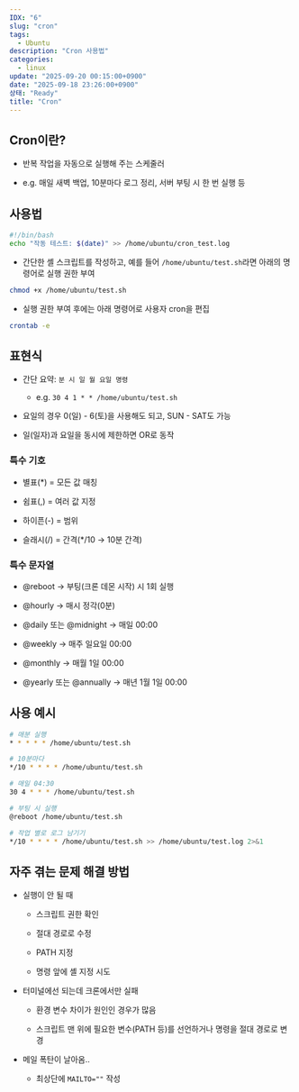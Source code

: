 ```yaml
---
IDX: "6"
slug: "cron"
tags:
  - Ubuntu
description: "Cron 사용법"
categories:
  - linux
update: "2025-09-20 00:15:00+0900"
date: "2025-09-18 23:26:00+0900"
상태: "Ready"
title: "Cron"
---
```

## Cron이란?

- 반복 작업을 자동으로 실행해 주는 스케줄러

- e.g. 매일 새벽 백업, 10분마다 로그 정리, 서버 부팅 시 한 번 실행 등

## 사용법

```bash
#!/bin/bash
echo "작동 테스트: $(date)" >> /home/ubuntu/cron_test.log
```

- 간단한 셸 스크립트를 작성하고, 예를 들어 `/home/ubuntu/test.sh`라면 아래의 명령어로 실행 권한 부여

```bash
chmod +x /home/ubuntu/test.sh
```

- 실행 권한 부여 후에는 아래 명령어로 사용자 cron을 편집

```bash
crontab -e
```

## 표현식

- 간단 요약: `분 시 일 월 요일 명령`

    - e.g. `30 4 1 * * /home/ubuntu/test.sh`

- 요일의 경우 0(일) - 6(토)을 사용해도 되고, SUN - SAT도 가능

- 일(일자)과 요일을 동시에 제한하면 OR로 동작

### 특수 기호

- 별표(*) = 모든 값 매칭

- 쉼표(,) = 여러 값 지정

- 하이픈(-) = 범위

- 슬래시(/) = 간격(*/10 → 10분 간격)

### **특수 문자열**

- @reboot → 부팅(크론 데몬 시작) 시 1회 실행

- @hourly → 매시 정각(0분)

- @daily 또는 @midnight → 매일 00:00

- @weekly → 매주 일요일 00:00

- @monthly → 매월 1일 00:00

- @yearly 또는 @annually → 매년 1월 1일 00:00

## 사용 예시

```bash
# 매분 실행
* * * * * /home/ubuntu/test.sh

# 10분마다
*/10 * * * * /home/ubuntu/test.sh

# 매일 04:30
30 4 * * * /home/ubuntu/test.sh

# 부팅 시 실행
@reboot /home/ubuntu/test.sh

# 작업 별로 로그 남기기
*/10 * * * * /home/ubuntu/test.sh >> /home/ubuntu/test.log 2>&1
```

## 자주 겪는 문제 해결 방법

- 실행이 안 될 때

    - 스크립트 권한 확인

    - 절대 경로로 수정

    - PATH 지정

    - 명령 앞에 셸 지정 시도

- 터미널에선 되는데 크론에서만 실패

    - 환경 변수 차이가 원인인 경우가 많음

    - 스크립트 맨 위에 필요한 변수(PATH 등)를 선언하거나 명령을 절대 경로로 변경

- 메일 폭탄이 날아옴..

    - 최상단에 `MAILTO=""` 작성

